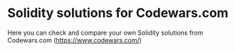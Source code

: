 # Solidity solutions for Сodewars.com
Here you can check and compare your own Solidity solutions from Сodewars.com (https://www.codewars.com/)

